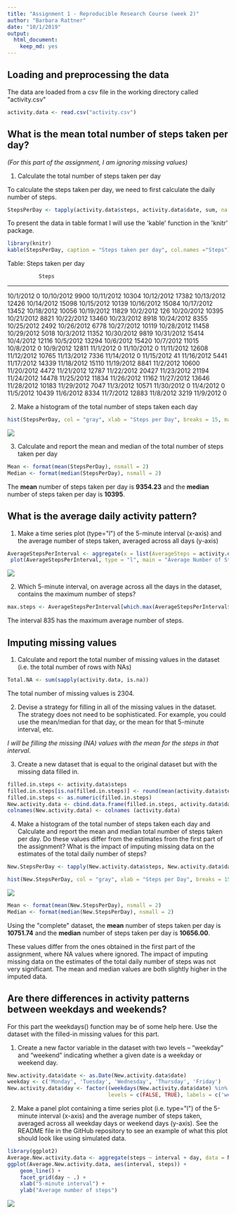 ```yaml
---
title: "Assignment 1 - Reproducible Research Course (week 2)"
author: "Barbara Rattner"
date: "10/1/2019"
output: 
  html_document: 
    keep_md: yes
---
```




## Loading and preprocessing the data

The data are loaded from a csv file in the working directory called "activity.csv"


```r
activity.data <- read.csv("activity.csv")
```

## What is the mean total number of steps taken per day?

*(For this part of the assignment, I am ignoring missing values)*

1. Calculate the total number of steps taken per day

To calculate the steps taken per day, we need to first calculate the daily number of steps.


```r
StepsPerDay <- tapply(activity.data$steps, activity.data$date, sum, na.rm = TRUE)
```
To present the data in table format I will use the 'kable' function in the 'knitr' package.


```r
library(knitr)
kable(StepsPerDay, caption = "Steps taken per day", col.names ="Steps")
```



Table: Steps taken per day

              Steps
-----------  ------
10/1/2012         0
10/10/2012     9900
10/11/2012    10304
10/12/2012    17382
10/13/2012    12426
10/14/2012    15098
10/15/2012    10139
10/16/2012    15084
10/17/2012    13452
10/18/2012    10056
10/19/2012    11829
10/2/2012       126
10/20/2012    10395
10/21/2012     8821
10/22/2012    13460
10/23/2012     8918
10/24/2012     8355
10/25/2012     2492
10/26/2012     6778
10/27/2012    10119
10/28/2012    11458
10/29/2012     5018
10/3/2012     11352
10/30/2012     9819
10/31/2012    15414
10/4/2012     12116
10/5/2012     13294
10/6/2012     15420
10/7/2012     11015
10/8/2012         0
10/9/2012     12811
11/1/2012         0
11/10/2012        0
11/11/2012    12608
11/12/2012    10765
11/13/2012     7336
11/14/2012        0
11/15/2012       41
11/16/2012     5441
11/17/2012    14339
11/18/2012    15110
11/19/2012     8841
11/2/2012     10600
11/20/2012     4472
11/21/2012    12787
11/22/2012    20427
11/23/2012    21194
11/24/2012    14478
11/25/2012    11834
11/26/2012    11162
11/27/2012    13646
11/28/2012    10183
11/29/2012     7047
11/3/2012     10571
11/30/2012        0
11/4/2012         0
11/5/2012     10439
11/6/2012      8334
11/7/2012     12883
11/8/2012      3219
11/9/2012         0

2. Make a histogram of the total number of steps taken each day


```r
hist(StepsPerDay, col = "gray", xlab = "Steps per Day", breaks = 15, main = paste("Frequency of" , "total number of steps taken in a day")) 
```

![](PA1_template_files/figure-html/unnamed-chunk-4-1.png)<!-- -->

3. Calculate and report the mean and median of the total number of steps taken per day


```r
Mean <- format(mean(StepsPerDay), nsmall = 2)
Median <- format(median(StepsPerDay), nsmall = 2)
```

The **mean** number of steps taken per day is **9354.23** and the **median** number of steps taken per day is **10395**.


## What is the average daily activity pattern?

1. Make a time series plot (type="l") of the 5-minute interval (x-axis) and the average number of steps taken, averaged across all days (y-axis)


```r
AverageStepsPerInterval <- aggregate(x = list(AverageSteps = activity.data$steps), by = list(Interval = activity.data$interval), FUN=mean, na.rm = TRUE)
 plot(AverageStepsPerInterval, type = "l", main = "Average Number of Steps Taken Daily in Each Interval", xlab = "5-Minute Interval", ylab = "Average Number of Steps")
```

![](PA1_template_files/figure-html/unnamed-chunk-6-1.png)<!-- -->

2. Which 5-minute interval, on average across all the days in the dataset, contains the maximum number of steps?


```r
max.steps <- AverageStepsPerInterval[which.max(AverageStepsPerInterval$AverageSteps),1]
```

The interval 835 has the maximum average number of steps.

## Imputing missing values

1. Calculate and report the total number of missing values in the dataset (i.e. the total number of rows with NAs)


```r
Total.NA <- sum(sapply(activity.data, is.na))
```

The total number of missing values is 2304.

2. Devise a strategy for filling in all of the missing values in the dataset. The strategy does not need to be sophisticated. For example, you could use the mean/median for that day, or the mean for that 5-minute interval, etc.

*I will be filling the missing (NA) values with the mean for the steps in that interval.*

3. Create a new dataset that is equal to the original dataset but with the missing data filled in.


```r
filled.in.steps <- activity.data$steps
filled.in.steps[is.na(filled.in.steps)] <- round(mean(activity.data$steps, na.rm = TRUE))
filled.in.steps <- as.numeric(filled.in.steps)
New.activity.data <- cbind.data.frame(filled.in.steps, activity.data$date, activity.data$interval)
colnames(New.activity.data) <- colnames (activity.data)
```
4. Make a histogram of the total number of steps taken each day and Calculate and report the mean and median total number of steps taken per day. Do these values differ from the estimates from the first part of the assignment? What is the impact of imputing missing data on the estimates of the total daily number of steps?

```r
New.StepsPerDay <- tapply(New.activity.data$steps, New.activity.data$date, sum, na.rm = TRUE)

hist(New.StepsPerDay, col = "gray", xlab = "Steps per Day", breaks = 15, main = paste("Frequency of" , "total number of steps taken in a day")) 
```

![](PA1_template_files/figure-html/unnamed-chunk-10-1.png)<!-- -->

```r
Mean <- format(mean(New.StepsPerDay), nsmall = 2)
Median <- format(median(New.StepsPerDay), nsmall = 2)
```

Using the "complete" dataset, the **mean** number of steps taken per day is **10751.74** and the **median** number of steps taken per day is **10656.00**.

These values differ from the ones obtained in the first part of the assignment, where NA values where ignored. The impact of imputing missing data on the estimates of the total daily number of steps was not very significant. The mean and median values are both slightly higher in the imputed data.


## Are there differences in activity patterns between weekdays and weekends?

For this part the weekdays() function may be of some help here. Use the dataset with the filled-in missing values for this part.

1. Create a new factor variable in the dataset with two levels – “weekday” and “weekend” indicating whether a given date is a weekday or weekend day.


```r
New.activity.data$date <- as.Date(New.activity.data$date)
weekday <- c('Monday', 'Tuesday', 'Wednesday', 'Thursday', 'Friday')
New.activity.data$day <- factor((weekdays(New.activity.data$date) %in% weekday),
                                levels = c(FALSE, TRUE), labels = c('weekend','weekday'))
```

2. Make a panel plot containing a time series plot (i.e. type="l") of the 5-minute interval (x-axis) and the average number of steps taken, averaged across all weekday days or weekend days (y-axis). See the README file in the GitHub repository to see an example of what this plot should look like using simulated data.


```r
library(ggplot2)
Average.New.activity.data <- aggregate(steps ~ interval + day, data = New.activity.data, mean)
ggplot(Average.New.activity.data, aes(interval, steps)) + 
    geom_line() + 
    facet_grid(day ~ .) +
    xlab("5-minute interval") + 
    ylab("Average number of steps")
```

![](PA1_template_files/figure-html/unnamed-chunk-12-1.png)<!-- -->
